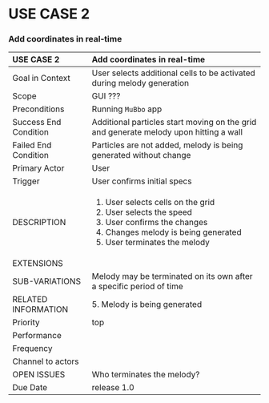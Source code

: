 # USE CASE 2

### Add coordinates in real-time

<table>
  <thead>
    <tr>
      <th style="text-align:left">USE CASE 2</th>
      <th style="text-align:left">Add coordinates in real-time</th>
    </tr>
  </thead>
  <tbody>
    <tr>
      <td style="text-align:left">Goal in Context</td>
      <td style="text-align:left">User selects additional cells to be activated during melody generation</td>
    </tr>
    <tr>
      <td style="text-align:left">Scope</td>
      <td style="text-align:left">GUI ???</td>
    </tr>
    <tr>
      <td style="text-align:left">Preconditions</td>
      <td style="text-align:left">Running <code>MuBbo</code> app</td>
    </tr>
    <tr>
      <td style="text-align:left">Success End Condition</td>
      <td style="text-align:left">Additional particles start moving on the grid and generate melody upon
        hitting a wall</td>
    </tr>
    <tr>
      <td style="text-align:left">Failed End Condition</td>
      <td style="text-align:left">Particles are not added, melody is being generated without change</td>
    </tr>
    <tr>
      <td style="text-align:left">Primary Actor</td>
      <td style="text-align:left">User</td>
    </tr>
    <tr>
      <td style="text-align:left">Trigger</td>
      <td style="text-align:left">User confirms initial specs</td>
    </tr>
    <tr>
      <td style="text-align:left">DESCRIPTION</td>
      <td style="text-align:left">
        <ol>
          <li>User selects cells on the grid</li>
          <li>User selects the speed</li>
          <li>User confirms the changes</li>
          <li>Changes melody is being generated</li>
          <li>User terminates the melody</li>
        </ol>
      </td>
    </tr>
    <tr>
      <td style="text-align:left">EXTENSIONS</td>
      <td style="text-align:left"></td>
    </tr>
    <tr>
      <td style="text-align:left">SUB-VARIATIONS</td>
      <td style="text-align:left">Melody may be terminated on its own after a specific period of time</td>
    </tr>
    <tr>
      <td style="text-align:left">RELATED INFORMATION</td>
      <td style="text-align:left">5. Melody is being generated</td>
    </tr>
    <tr>
      <td style="text-align:left">Priority</td>
      <td style="text-align:left">top</td>
    </tr>
    <tr>
      <td style="text-align:left">Performance</td>
      <td style="text-align:left"></td>
    </tr>
    <tr>
      <td style="text-align:left">Frequency</td>
      <td style="text-align:left"></td>
    </tr>
    <tr>
      <td style="text-align:left">Channel to actors</td>
      <td style="text-align:left"></td>
    </tr>
    <tr>
      <td style="text-align:left">OPEN ISSUES</td>
      <td style="text-align:left">Who terminates the melody?</td>
    </tr>
    <tr>
      <td style="text-align:left">Due Date</td>
      <td style="text-align:left">release 1.0</td>
    </tr>
  </tbody>
</table>
